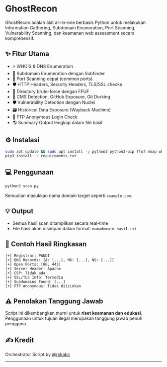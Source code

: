 # GhostRecon

GhostRecon adalah alat all-in-one berbasis Python untuk melakukan Information Gathering, Subdomain Enumeration, Port Scanning, Vulnerability Scanning, dan keamanan web assessment secara komprehensif.

## ✨ Fitur Utama

- ⚡ WHOIS & DNS Enumeration
- 📶 Subdomain Enumeration dengan Subfinder
- 🚧 Port Scanning cepat (common ports)
- 🛡️ HTTP Headers, Security Headers, TLS/SSL checks
- 🚀 Directory brute-force dengan FFUF
- 🤝 CMS Detection, GitHub Exposure, Git Dorking
- 🛡️ Vulnerability Detection dengan Nuclei
- 🗃 Historical Data Exposure (Wayback Machine)
- 📼 FTP Anonymous Login Check
- 🌎 Summary Output lengkap dalam file hasil

## ⚙️ Instalasi

```bash
sudo apt update && sudo apt install -y python3 python3-pip ffuf nmap whatweb nuclei subfinder
pip3 install -r requirements.txt
```

## 💻 Penggunaan

```bash
python3 scan.py
```

Kemudian masukkan nama domain target seperti `example.com`.

## 💡 Output

- Semua hasil scan ditampilkan secara real-time
- File hasil akan disimpan dalam format: `namadomain_hasil.txt`

## 🌌 Contoh Hasil Ringkasan

```
[+] Registrar: PANDI
[+] DNS Records: {A: [...], MX: [...], NS: [...]}
[+] Open Ports: [80, 443]
[+] Server Header: Apache
[+] CSP: Tidak ada
[+] SSL/TLS Info: Tersedia
[+] Subdomains Found: [...]
[+] FTP Anonymous: Tidak diizinkan
```

## ⚠️ Penolakan Tanggung Jawab

Script ini dikembangkan murni untuk **riset keamanan dan edukasi**. Penggunaan untuk tujuan ilegal merupakan tanggung jawab penuh pengguna.

## ✍️ Kredit

Orchestrator Script by [@rskabc](https://github.com/rskabc)

---
